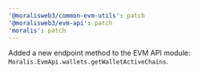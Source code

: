 ```yaml
---
'@moralisweb3/common-evm-utils': patch
'@moralisweb3/evm-api': patch
'moralis': patch
---
```


Added a new endpoint method to the EVM API module: `Moralis.EvmApi.wallets.getWalletActiveChains`.
